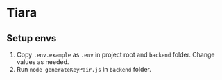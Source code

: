 # Tiara

## Setup envs

1. Copy `.env.example` as `.env` in project root and `backend` folder. Change values as needed.
2. Run `node generateKeyPair.js` in `backend` folder.
